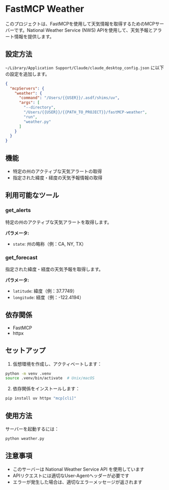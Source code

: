 # FastMCP Weather

このプロジェクトは、FastMCPを使用して天気情報を取得するためのMCPサーバーです。National Weather Service (NWS) APIを使用して、天気予報とアラート情報を提供します。

## 設定方法

`~/Library/Application Support/Claude/claude_desktop_config.json` に以下の設定を追加します。

```json
{
  "mcpServers": {
    "weather": {
      "command": "/Users/{{USER}}/.asdf/shims/uv",
      "args": [
        "--directory",
        "/Users/{{USER}}/{{PATH_TO_PROJECT}}/fastMCP-weather",
        "run",
        "weather.py"
      ]
    }
  }
}
```

## 機能

- 特定の州のアクティブな天気アラートの取得
- 指定された緯度・経度の天気予報情報の取得

## 利用可能なツール

### get_alerts

特定の州のアクティブな天気アラートを取得します。

**パラメータ:**

- `state`: 州の略称（例：CA, NY, TX）

### get_forecast

指定された緯度・経度の天気予報を取得します。

**パラメータ:**

- `latitude`: 緯度（例：37.7749）
- `longitude`: 経度（例：-122.4194）

## 依存関係

- FastMCP
- httpx

## セットアップ

1. 仮想環境を作成し、アクティベートします：

  ```bash
  python -m venv .venv
  source .venv/bin/activate  # Unix/macOS
  ```

2. 依存関係をインストールします：

```bash
pip install uv httpx "mcp[cli]"
```

## 使用方法

サーバーを起動するには：

```bash
python weather.py
```

## 注意事項

- このサーバーは National Weather Service API を使用しています
- APIリクエストには適切なUser-Agentヘッダーが必要です
- エラーが発生した場合は、適切なエラーメッセージが返されます

